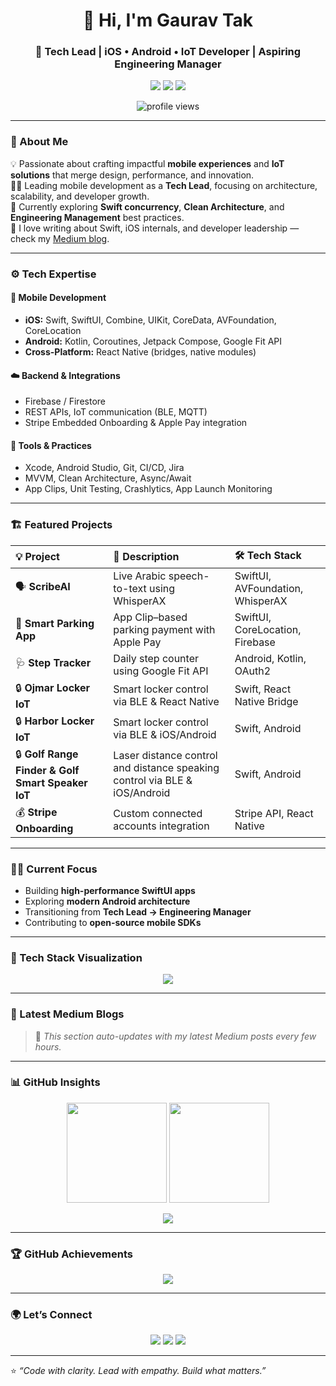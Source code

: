 <!-- Gaurav Tak | Tech Lead | Mobile & IoT Developer -->

<h1 align="center">👋 Hi, I'm Gaurav Tak</h1>
<h3 align="center">🚀 Tech Lead | iOS • Android • IoT Developer | Aspiring Engineering Manager</h3>

<p align="center">
  <a href="https://www.linkedin.com/in/gauravtak/"><img src="https://img.shields.io/badge/LinkedIn-Gaurav%20Tak-blue?logo=linkedin" /></a>
  <a href="https://medium.com/@gauravtakjaipur"><img src="https://img.shields.io/badge/Medium-%40gauravtakjaipur-black?logo=medium" /></a>
  <a href="mailto:gauravtak.dev@gmail.com"><img src="https://img.shields.io/badge/Email-gauravtak.dev%40gmail.com-red?logo=gmail" /></a>
</p>

<p align="center">
  <img src="https://komarev.com/ghpvc/?username=gauravtakroro&label=Profile%20Views&color=0e75b6&style=flat" alt="profile views" />
</p>

---

### 🧠 About Me  

💡 Passionate about crafting impactful **mobile experiences** and **IoT solutions** that merge design, performance, and innovation.  
👨‍💻 Leading mobile development as a **Tech Lead**, focusing on architecture, scalability, and developer growth.  
🌱 Currently exploring **Swift concurrency**, **Clean Architecture**, and **Engineering Management** best practices.  
💬 I love writing about Swift, iOS internals, and developer leadership — check my [Medium blog](https://medium.com/@gauravtak).  

---

### ⚙️ Tech Expertise  

#### 🧩 Mobile Development
- **iOS:** Swift, SwiftUI, Combine, UIKit, CoreData, AVFoundation, CoreLocation  
- **Android:** Kotlin, Coroutines, Jetpack Compose, Google Fit API  
- **Cross-Platform:** React Native (bridges, native modules)

#### ☁️ Backend & Integrations
- Firebase / Firestore  
- REST APIs, IoT communication (BLE, MQTT)  
- Stripe Embedded Onboarding & Apple Pay integration  

#### 🧰 Tools & Practices
- Xcode, Android Studio, Git, CI/CD, Jira  
- MVVM, Clean Architecture, Async/Await  
- App Clips, Unit Testing, Crashlytics, App Launch Monitoring  

---

### 🏗️ Featured Projects  

| 💡 Project | 🚀 Description | 🛠 Tech Stack |
|:--|:--|:--|
| 🗣 **ScribeAI** | Live Arabic speech-to-text using WhisperAX | SwiftUI, AVFoundation, WhisperAX |
| 🚗 **Smart Parking App** | App Clip–based parking payment with Apple Pay | SwiftUI, CoreLocation, Firebase |
| 🩺 **Step Tracker** | Daily step counter using Google Fit API | Android, Kotlin, OAuth2 |
| 🔒 **Ojmar Locker IoT** | Smart locker control via BLE & React Native | Swift, React Native Bridge |
| 🔒 **Harbor Locker IoT** | Smart locker control via BLE & iOS/Android | Swift, Android |
| 🔒 **Golf Range Finder & Golf Smart Speaker IoT** | Laser distance control and distance speaking control via BLE & iOS/Android | Swift, Android |
| 💰 **Stripe Onboarding** | Custom connected accounts integration | Stripe API, React Native |

---

### 🧑‍🏫 Current Focus
- Building **high-performance SwiftUI apps**
- Exploring **modern Android architecture**
- Transitioning from **Tech Lead → Engineering Manager**
- Contributing to **open-source mobile SDKs**

---

### 🧩 Tech Stack Visualization

<p align="center">
  <img src="https://skillicons.dev/icons?i=swift,kotlin,androidstudio,xcode,react,firebase,git,python,figma,vscode&theme=light" />
</p>

---

### 📝 Latest Medium Blogs  

<!-- BLOG-POST-LIST:START -->
<!-- BLOG-POST-LIST:END -->

> 🔄 *This section auto-updates with my latest Medium posts every few hours.*

---

### 📊 GitHub Insights  

<p align="center">
  <img src="https://github-readme-stats.vercel.app/api?username=gauravtakroro&show_icons=true&theme=tokyonight" height="160px" />
  <img src="https://github-readme-streak-stats.herokuapp.com/?user=gauravtakroro&theme=tokyonight" height="160px" />
</p>

<p align="center">
  <img src="https://github-profile-summary-cards.vercel.app/api/cards/profile-details?username=gauravtakroro&theme=tokyonight" />
</p>

---

### 🏆 GitHub Achievements  

<p align="center">
  <img src="https://github-profile-trophy.vercel.app/?username=gauravtakroro&theme=onedark&no-frame=true&row=1&column=6" />
</p>

---

### 🌍 Let’s Connect  

<p align="center">
  <a href="https://www.linkedin.com/in/gauravtak/"><img src="https://img.shields.io/badge/LinkedIn-Gaurav%20Tak-blue?logo=linkedin" /></a>
  <a href="https://medium.com/@gauravtak"><img src="https://img.shields.io/badge/Medium-%40gauravtak-black?logo=medium" /></a>
  <a href="mailto:gauravtak.dev@gmail.com"><img src="https://img.shields.io/badge/Email-gauravtak.dev%40gmail.com-red?logo=gmail" /></a>
</p>

---

⭐ *“Code with clarity. Lead with empathy. Build what matters.”*
